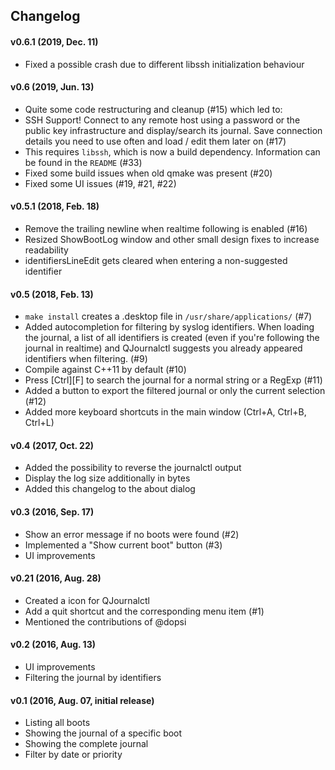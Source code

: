 ## Changelog

#### v0.6.1 (2019, Dec. 11)
* Fixed a possible crash due to different libssh initialization behaviour

#### v0.6 (2019, Jun. 13)
* Quite some code restructuring and cleanup (#15) which led to:
* SSH Support! Connect to any remote host using a password or the public key infrastructure
  and display/search its journal. Save connection details you need to use often and load / edit them later on (#17)
* This requires `libssh`, which is now a build dependency. Information can be found in the `README` (#33)
* Fixed some build issues when old qmake was present (#20)
* Fixed some UI issues (#19, #21, #22)


#### v0.5.1 (2018, Feb. 18)
* Remove the trailing newline when realtime following is enabled (#16)
* Resized ShowBootLog window and other small design fixes to increase readability
* identifiersLineEdit gets cleared when entering a non-suggested identifier 


#### v0.5 (2018, Feb. 13)
* `make install` creates a .desktop file in `/usr/share/applications/` (#7)
* Added autocompletion for filtering by syslog identifiers. When loading
  the journal, a list of all identifiers is created (even if you're
  following the journal in realtime) and QJournalctl suggests you
  already appeared identifiers when filtering. (#9)
* Compile against C++11 by default (#10)
* Press [Ctrl][F] to search the journal for a normal string or a RegExp (#11)
* Added a button to export the filtered journal or only the current selection (#12)
* Added more keyboard shortcuts in the main window (Ctrl+A, Ctrl+B, Ctrl+L)


#### v0.4 (2017, Oct. 22)
* Added the possibility to reverse the journalctl output
* Display the log size additionally in bytes
* Added this changelog to the about dialog


#### v0.3 (2016, Sep. 17)
* Show an error message if no boots were found (#2)
* Implemented a "Show current boot" button (#3)
* UI improvements


#### v0.21 (2016, Aug. 28)
* Created a icon for QJournalctl
* Add a quit shortcut and the corresponding menu item (#1)
* Mentioned the contributions of @dopsi


#### v0.2 (2016, Aug. 13) 
* UI improvements
* Filtering the journal by identifiers


#### v0.1 (2016, Aug. 07,  initial release)
* Listing all boots
* Showing the journal of a specific boot
* Showing the complete journal
* Filter by date or priority
